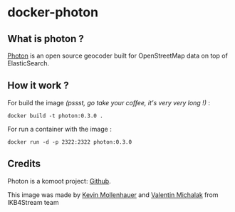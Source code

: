 # docker-photon

## What is photon ?

[Photon](https://photon.komoot.de/) is an open source geocoder built for OpenStreetMap data on top of ElasticSearch.

## How it work ?

For build the image *(pssst, go take your coffee, it's very very long !)* :
```
docker build -t photon:0.3.0 .
```

For run a container with the image :
```
docker run -d -p 2322:2322 photon:0.3.0
```

## Credits

Photon is a komoot project: [Github](https://github.com/komoot/photon).

This image was made by [Kevin Mollenhauer](https://github.com/KevinMOLLENHAUER) and [Valentin Michalak](https://github.com/vmichalak) from IKB4Stream team
